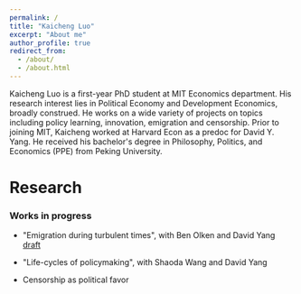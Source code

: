 ```yaml
---
permalink: /
title: "Kaicheng Luo"
excerpt: "About me"
author_profile: true
redirect_from: 
  - /about/
  - /about.html
---
```


Kaicheng Luo is a first-year PhD student at MIT Economics department. His research interest lies in Political Economy and Development Economics, broadly construed. He works on a wide variety of projects on topics including policy learning, innovation, emigration and censorship. Prior to joining MIT, Kaicheng worked at Harvard Econ as a predoc for David Y. Yang. He received his bachelor's degree in Philosophy, Politics, and Economics (PPE) from Peking University.

Research
======
### Works in progress
- "Emigration during turbulent times", with Ben Olken and David Yang [draft](https://www.kaichengluo.com/files/emigration_draft.pdf)

- "Life-cycles of policymaking", with Shaoda Wang and David Yang

- Censorship as political favor